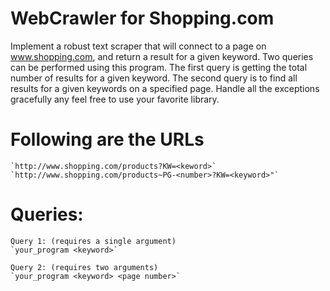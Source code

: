 # WebCrawler for Shopping.com

Implement a robust text scraper that will connect to a page on www.shopping.com, and return a result for a given keyword. Two queries can be performed using this program. The first query is getting the total number of results for a given keyword. The second query is to find all results for a given keywords on a specified page. Handle all the exceptions gracefully any feel free to use your favorite library.

# Following are the URLs
	
	`http://www.shopping.com/products?KW=<keword>`
	`http://www.shopping.com/products~PG-<number>?KW=<keyword>"`  
	
# Queries:

	Query 1: (requires a single argument)
	`your_program <keyword>`

	Query 2: (requires two arguments)
	`your_program <keyword> <page number>`
